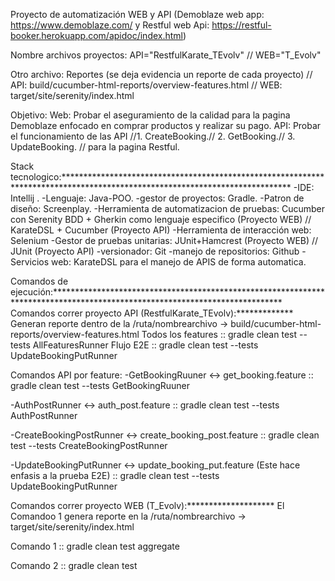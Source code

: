 Proyecto de automatización WEB y API (Demoblaze web app: https://www.demoblaze.com/ y Restful web Api: https://restful-booker.herokuapp.com/apidoc/index.html)

Nombre archivos proyectos: API="RestfulKarate_TEvolv"  // WEB="T_Evolv"

Otro archivo: Reportes (se deja evidencia un reporte de cada proyecto) 
// API: build/cucumber-html-reports/overview-features.html 
// WEB: target/site/serenity/index.html

Objetivo: 
Web: Probar el aseguramiento de la calidad para la pagina Demoblaze enfocado en comprar productos y realizar su pago.
API: Probar el funcionamiento de las API //1. CreateBooking.// 2. GetBooking.// 3. UpdateBooking. // para la pagina Restful.

Stack tecnologico:****************************************************************************************************************************
-IDE: Intellij .
-Lenguaje: Java-POO.
-gestor de proyectos: Gradle.
-Patron de diseño: Screenplay.
-Herramienta de automatizacion de pruebas: Cucumber con Serenity BDD + Gherkin como lenguaje especifico (Proyecto WEB) // KarateDSL + Cucumber (Proyecto API)
-Herramienta de interacción web: Selenium
-Gestor de pruebas unitarias: JUnit+Hamcrest (Proyecto WEB) // JUnit (Proyecto API)
-versionador: Git
-manejo de repositorios: Github
-Servicios web: KarateDSL para el manejo de APIS de forma automatica.

Comandos de ejecución:****************************************************************************************************************************
Comandos correr proyecto API (RestfulKarate_TEvolv):*************
Generan reporte dentro de la /ruta/nombrearchivo -> build/cucumber-html-reports/overview-features.html
Todos los features :: gradle clean test --tests AllFeaturesRunner
Flujo E2E :: gradle clean test --tests UpdateBookingPutRunner

Comandos API por feature:
-GetBookingRuuner <-> get_booking.feature :: 
gradle clean test --tests GetBookingRuuner

-AuthPostRunner <-> auth_post.feature :: 
gradle clean test --tests AuthPostRunner

-CreateBookingPostRunner <-> create_booking_post.feature :: 
gradle clean test --tests CreateBookingPostRunner

-UpdateBookingPutRunner <-> update_booking_put.feature (Este hace enfasis a la prueba E2E) :: 
gradle clean test --tests UpdateBookingPutRunner



Comandos correr proyecto WEB (T_Evolv):********************
El Comandoo 1 genera reporte en la /ruta/nombrearchivo -> target/site/serenity/index.html

Comando 1 :: 
gradle clean test aggregate

Comando 2 :: 
gradle clean test
